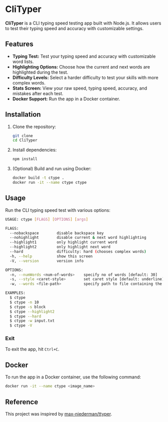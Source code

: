 # CliTyper

**CliTyper** is a CLI typing speed testing app built with Node.js. It allows users to test their typing speed and accuracy with customizable settings.

## Features

- **Typing Test:** Test your typing speed and accuracy with customizable word lists.
- **Highlighting Options:** Choose how the current and next words are highlighted during the test.
- **Difficulty Levels:** Select a harder difficulty to test your skills with more complex words.
- **Stats Screen:** View your raw speed, typing speed, accuracy, and mistakes after each test.
- **Docker Support:** Run the app in a Docker container.

## Installation

1. Clone the repository:

   ```bash
   git clone
   cd CliTyper
   ```

2. Install dependencies:

   ```bash
   npm install
   ```

3. (Optional) Build and run using Docker:
   ```bash
   docker build -t ctype .
   docker run -it --name ctype ctype
   ```

## Usage

Run the CLI typing speed test with various options:

```bash
USAGE: ctype [FLAGS] [OPTIONS] [args]

FLAGS:
  --nobackspace        disable backspace key
  --nohighlight        disable current & next word highlighting
  --highlight1         only highlight current word
  --highlight2         only highlight next word
  --hard               difficulty: hard (chooses complex words)
  -h, --help           show this screen
  -V, --version        version info

OPTIONS:
  -n, --numWords <num-of-words>    specify no of words [default: 30]
  -s, --style <caret-style>        set caret style [default: underline][possible: underline, block]
  -w, --words <file-path>          specify path to file containing the words to choose for test (MUST BE SPACE SEPARATED CONTENT)

EXAMPLES:
  $ ctype
  $ ctype -n 10
  $ ctype -s block
  $ ctype --highlight2
  $ ctype --hard
  $ ctype -w input.txt
  $ ctype -V
```

### Exit

To exit the app, hit `Ctrl+C`.

## Docker

To run the app in a Docker container, use the following command:

```bash
docker run -it --name ctype <image_name>
```

## Reference

This project was inspired by [max-niederman/ttyper](https://github.com/max-niederman/ttyper).
